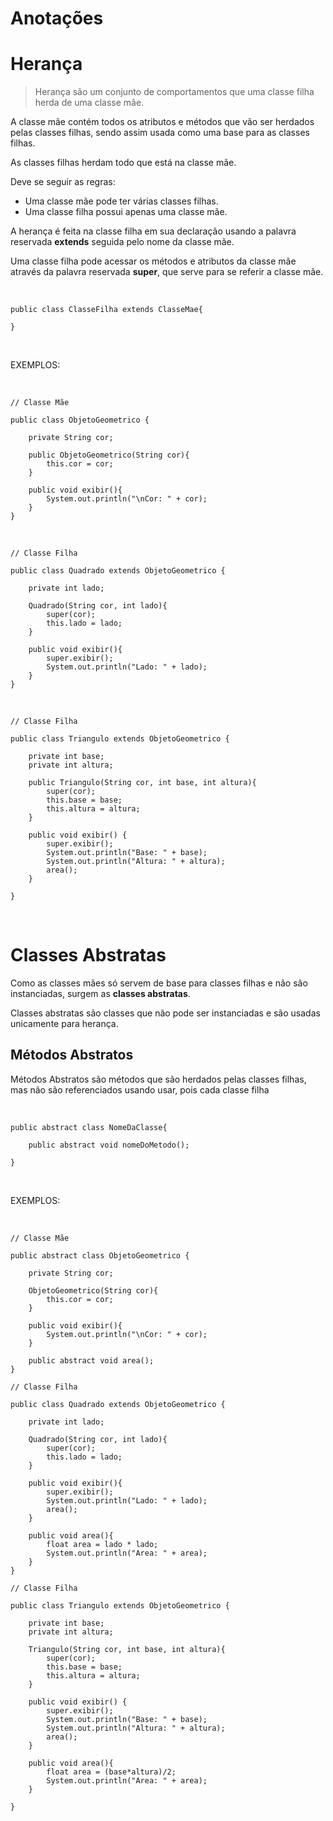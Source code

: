 # Anotações

# Herança

> Herança são um conjunto de comportamentos que uma classe filha herda de uma classe mãe.

A classe mãe contém todos os atributos e métodos que vão ser herdados pelas classes filhas, sendo assim usada como uma base para as classes filhas.

As classes filhas herdam todo que está na classe mãe.

Deve se seguir as regras:

+ Uma classe mãe pode ter várias classes filhas.
+ Uma classe filha possui apenas uma classe mãe.

A herança é feita na classe filha em sua declaração usando a palavra reservada **extends** seguida pelo nome da classe mãe.

Uma classe filha pode acessar os métodos e atributos da classe mãe através da palavra reservada **super**, que serve para se referir a classe mãe.

<br>

~~~
public class ClasseFilha extends ClasseMae{

}
~~~

<br>

EXEMPLOS:

<br>

~~~
// Classe Mãe

public class ObjetoGeometrico {
    
    private String cor;

    public ObjetoGeometrico(String cor){
        this.cor = cor;
    }
    
    public void exibir(){
        System.out.println("\nCor: " + cor);
    }
}    
~~~

<br>

~~~
// Classe Filha

public class Quadrado extends ObjetoGeometrico {

    private int lado;

    Quadrado(String cor, int lado){
        super(cor);
        this.lado = lado;
    }

    public void exibir(){
        super.exibir();
        System.out.println("Lado: " + lado);
    }
}
~~~

<br>

~~~
// Classe Filha

public class Triangulo extends ObjetoGeometrico {

    private int base;
    private int altura;

    public Triangulo(String cor, int base, int altura){
        super(cor);
        this.base = base;
        this.altura = altura;
    }

    public void exibir() {
        super.exibir();
        System.out.println("Base: " + base);
        System.out.println("Altura: " + altura);
        area();
    }
    
}
~~~

<br>

# Classes Abstratas

Como as classes mães só servem de base para classes filhas e não são instanciadas, surgem as **classes abstratas**.

Classes abstratas são classes que não pode ser instanciadas e são usadas unicamente para herança. 

## Métodos Abstratos

Métodos Abstratos são métodos que são herdados pelas classes filhas, mas não são referenciados usando usar, pois cada classe filha 


<br>

~~~
public abstract class NomeDaClasse{

    public abstract void nomeDoMetodo();

}
~~~

<br>

EXEMPLOS:

<br>

~~~
// Classe Mãe

public abstract class ObjetoGeometrico {
    
    private String cor;

    ObjetoGeometrico(String cor){
        this.cor = cor;
    }
    
    public void exibir(){
        System.out.println("\nCor: " + cor);
    }

    public abstract void area();
}
~~~

~~~
// Classe Filha

public class Quadrado extends ObjetoGeometrico {

    private int lado;

    Quadrado(String cor, int lado){
        super(cor);
        this.lado = lado;
    }

    public void exibir(){
        super.exibir();
        System.out.println("Lado: " + lado);
        area();
    }

    public void area(){
        float area = lado * lado;
        System.out.println("Area: " + area);
    }
}
~~~

~~~
// Classe Filha

public class Triangulo extends ObjetoGeometrico {

    private int base;
    private int altura;

    Triangulo(String cor, int base, int altura){
        super(cor);
        this.base = base;
        this.altura = altura;
    }

    public void exibir() {
        super.exibir();
        System.out.println("Base: " + base);
        System.out.println("Altura: " + altura);
        area();
    }

    public void area(){
        float area = (base*altura)/2;
        System.out.println("Area: " + area);
    }
    
}
~~~